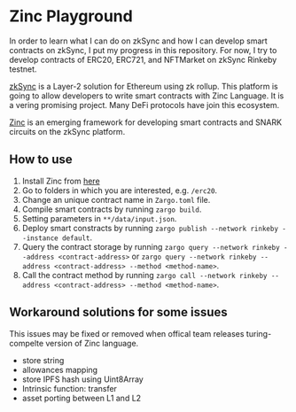 # Zinc Playground

In order to learn what I can do on zkSync and how I can develop smart contracts on zkSync, I put my progress in this repository. For now, I try to develop contracts of ERC20, ERC721, and NFTMarket on zkSync Rinkeby testnet.

[zkSync](https://zksync.io/) is a Layer-2 solution for Ethereum using zk rollup. This platform is going to allow developers to write smart contracts with Zinc Language. It is a vering promising project. Many DeFi protocols have join this ecosystem.

[Zinc](https://zinc.zksync.io/index.html) is an emerging framework for developing smart contracts and SNARK circuits on the zkSync platform.

## How to use

1. Install Zinc from [here](https://github.com/matter-labs/zinc)
2. Go to folders in which you are interested, e.g. `/erc20`.
3. Change an unique contract name in `Zargo.toml` file.
4. Compile smart contracts by running `zargo build`.
5. Setting parameters in `**/data/input.json`.
6. Deploy smart constracts by running `zargo publish --network rinkeby --instance default`.
7. Query the contract storage by running `zargo query --network rinkeby --address <contract-address>` or `zargo query --network rinkeby --address <contract-address> --method <method-name>`.
8. Call the contract method by running `zargo call --network rinkeby --address <contract-address> --method <method-name>`.

## Workaround solutions for some issues

This issues may be fixed or removed when offical team releases turing-compelte version of Zinc language.

- store string
- allowances mapping
- store IPFS hash using Uint8Array
- Intrinsic function: transfer
- asset porting between L1 and L2
